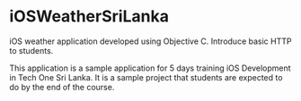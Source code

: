 # iOSWeatherSriLanka
iOS weather application developed using Objective C. Introduce basic HTTP to students.

This application is a sample application for 5 days training iOS Development in Tech One Sri Lanka. It is a sample project that students are expected to do by the end of the course.
